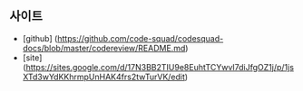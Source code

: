 ## 사이트
* [github] (https://github.com/code-squad/codesquad-docs/blob/master/codereview/README.md)
* [site]  (https://sites.google.com/d/17N3BB2TIU9e8EuhtTCYwvI7diJfgOZ1j/p/1jsXTd3wYdKKhrmpUnHAK4frs2twTurVK/edit)
